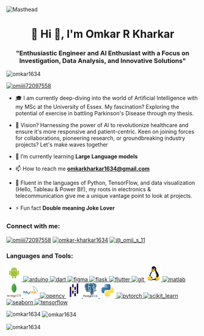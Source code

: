 
![Masthead](https://cdn.dribbble.com/users/2440104/screenshots/6254368/machine-learning-_1_.gif)
<h1 align="center"> 🚀 Hi 👋, I'm Omkar R Kharkar</h1>
<h3 align="center">"Enthusiastic Engineer and AI Enthusiast with a Focus on Investigation, Data Analysis, and Innovative Solutions" </h3>


<p align="left"> <img src="https://komarev.com/ghpvc/?username=omkar1634&label=Profile%20views&color=0e75b6&style=flat" alt="omkar1634" /> </p>

<p align="left"> <a href="https://twitter.com/omiiii72097558" target="blank"><img src="https://img.shields.io/twitter/follow/omiiii72097558?logo=twitter&style=for-the-badge" alt="omiiii72097558" /></a> </p>

- 🎓 I am currently deep-diving into the world of Artificial Intelligence with my MSc at the University of Essex. My fascination? Exploring the potential of exercise in battling Parkinson's Disease through my thesis.

- 🌱 Vision? Harnessing the power of AI to revolutionize healthcare and ensure it's more responsive and patient-centric. Keen on joining forces for collaborations, pioneering research, or groundbreaking industry projects? Let's make waves together

- 🌱 I’m currently learning **Large Language models**

- 📫 How to reach me **omkarkharkar1634@gmail.com**

- 🔧 Fluent in the languages of Python, TensorFlow, and data visualization (Hello, Tableau & Power BI!), my roots in electronics & telecommunication give me a unique vantage point to look at projects.

- ⚡ Fun fact **Double meaning Joke Lover**

<h3 align="left">Connect with me:</h3>
<p align="left">
<a href="https://twitter.com/omiiii72097558" target="blank"><img align="center" src="https://raw.githubusercontent.com/rahuldkjain/github-profile-readme-generator/master/src/images/icons/Social/twitter.svg" alt="omiiii72097558" height="30" width="40" /></a>
<a href="https://linkedin.com/in/omkar-kharkar1634" target="blank"><img align="center" src="https://raw.githubusercontent.com/rahuldkjain/github-profile-readme-generator/master/src/images/icons/Social/linked-in-alt.svg" alt="omkar-kharkar1634" height="30" width="40" /></a>
<a href="https://instagram.com/@_omii_s_11" target="blank"><img align="center" src="https://raw.githubusercontent.com/rahuldkjain/github-profile-readme-generator/master/src/images/icons/Social/instagram.svg" alt="@_omii_s_11" height="30" width="40" /></a>
</p>

<h3 align="left">Languages and Tools:</h3>
<p align="left"> <a href="https://developer.android.com" target="_blank" rel="noreferrer"> <img src="https://raw.githubusercontent.com/devicons/devicon/master/icons/android/android-original-wordmark.svg" alt="android" width="40" height="40"/> </a> <a href="https://www.arduino.cc/" target="_blank" rel="noreferrer"> <img src="https://cdn.worldvectorlogo.com/logos/arduino-1.svg" alt="arduino" width="40" height="40"/> </a> <a href="https://dart.dev" target="_blank" rel="noreferrer"> <img src="https://www.vectorlogo.zone/logos/dartlang/dartlang-icon.svg" alt="dart" width="40" height="40"/> </a> <a href="https://www.figma.com/" target="_blank" rel="noreferrer"> <img src="https://www.vectorlogo.zone/logos/figma/figma-icon.svg" alt="figma" width="40" height="40"/> </a> <a href="https://flask.palletsprojects.com/" target="_blank" rel="noreferrer"> <img src="https://www.vectorlogo.zone/logos/pocoo_flask/pocoo_flask-icon.svg" alt="flask" width="40" height="40"/> </a> <a href="https://flutter.dev" target="_blank" rel="noreferrer"> <img src="https://www.vectorlogo.zone/logos/flutterio/flutterio-icon.svg" alt="flutter" width="40" height="40"/> </a> <a href="https://git-scm.com/" target="_blank" rel="noreferrer"> <img src="https://www.vectorlogo.zone/logos/git-scm/git-scm-icon.svg" alt="git" width="40" height="40"/> </a> <a href="https://www.linux.org/" target="_blank" rel="noreferrer"> <img src="https://raw.githubusercontent.com/devicons/devicon/master/icons/linux/linux-original.svg" alt="linux" width="40" height="40"/> </a> <a href="https://www.mathworks.com/" target="_blank" rel="noreferrer"> <img src="https://upload.wikimedia.org/wikipedia/commons/2/21/Matlab_Logo.png" alt="matlab" width="40" height="40"/> </a> <a href="https://www.mongodb.com/" target="_blank" rel="noreferrer"> <img src="https://raw.githubusercontent.com/devicons/devicon/master/icons/mongodb/mongodb-original-wordmark.svg" alt="mongodb" width="40" height="40"/> </a> <a href="https://www.mysql.com/" target="_blank" rel="noreferrer"> <img src="https://raw.githubusercontent.com/devicons/devicon/master/icons/mysql/mysql-original-wordmark.svg" alt="mysql" width="40" height="40"/> </a> <a href="https://opencv.org/" target="_blank" rel="noreferrer"> <img src="https://www.vectorlogo.zone/logos/opencv/opencv-icon.svg" alt="opencv" width="40" height="40"/> </a> <a href="https://pandas.pydata.org/" target="_blank" rel="noreferrer"> <img src="https://raw.githubusercontent.com/devicons/devicon/2ae2a900d2f041da66e950e4d48052658d850630/icons/pandas/pandas-original.svg" alt="pandas" width="40" height="40"/> </a> <a href="https://www.postgresql.org" target="_blank" rel="noreferrer"> <img src="https://raw.githubusercontent.com/devicons/devicon/master/icons/postgresql/postgresql-original-wordmark.svg" alt="postgresql" width="40" height="40"/> </a> <a href="https://www.python.org" target="_blank" rel="noreferrer"> <img src="https://raw.githubusercontent.com/devicons/devicon/master/icons/python/python-original.svg" alt="python" width="40" height="40"/> </a> <a href="https://pytorch.org/" target="_blank" rel="noreferrer"> <img src="https://www.vectorlogo.zone/logos/pytorch/pytorch-icon.svg" alt="pytorch" width="40" height="40"/> </a> <a href="https://scikit-learn.org/" target="_blank" rel="noreferrer"> <img src="https://upload.wikimedia.org/wikipedia/commons/0/05/Scikit_learn_logo_small.svg" alt="scikit_learn" width="40" height="40"/> </a> <a href="https://seaborn.pydata.org/" target="_blank" rel="noreferrer"> <img src="https://seaborn.pydata.org/_images/logo-mark-lightbg.svg" alt="seaborn" width="40" height="40"/> </a> <a href="https://www.tensorflow.org" target="_blank" rel="noreferrer"> <img src="https://www.vectorlogo.zone/logos/tensorflow/tensorflow-icon.svg" alt="tensorflow" width="40" height="40"/> </a> </p>

<p><img align="left" src="https://github-readme-stats.vercel.app/api/top-langs?username=omkar1634&show_icons=true&locale=en&layout=compact" alt="omkar1634" /></p>

<p>&nbsp;<img align="center" src="https://github-readme-stats.vercel.app/api?username=omkar1634&show_icons=true&locale=en" alt="omkar1634" /></p>

<p><img align="center" src="https://github-readme-streak-stats.herokuapp.com/?user=omkar1634&" alt="omkar1634" /></p> 



